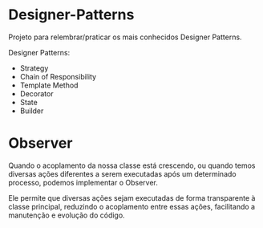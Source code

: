 # Designer-Patterns
Projeto para relembrar/praticar os mais conhecidos Designer Patterns.

Designer Patterns:
- Strategy
- Chain of Responsibility
- Template Method
- Decorator
- State
- Builder
<h1>Observer</h1>
<p>Quando o acoplamento da nossa classe está crescendo, ou quando temos diversas ações diferentes a serem executadas após um determinado processo, podemos implementar o Observer.

Ele permite que diversas ações sejam executadas de forma transparente à classe principal, reduzindo o acoplamento entre essas ações, facilitando a manutenção e evolução do código.</p>
